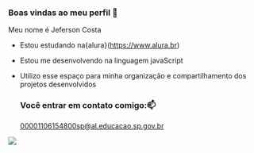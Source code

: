 ### Boas vindas ao meu perfil 💙

Meu nome é Jeferson Costa

- Estou estudando na{alura}(https://www.alura.br)
- Estou me desenvolvendo na linguagem javaScript
- Utilizo esse espaço para minha organização e compartilhamento dos projetos desenvolvidos

  ### Você entrar em contato comigo:📫
  00001106154800sp@al.educacao.sp.gov.br

![](https://tenor.com/jbZc6sd9bki.gif)
